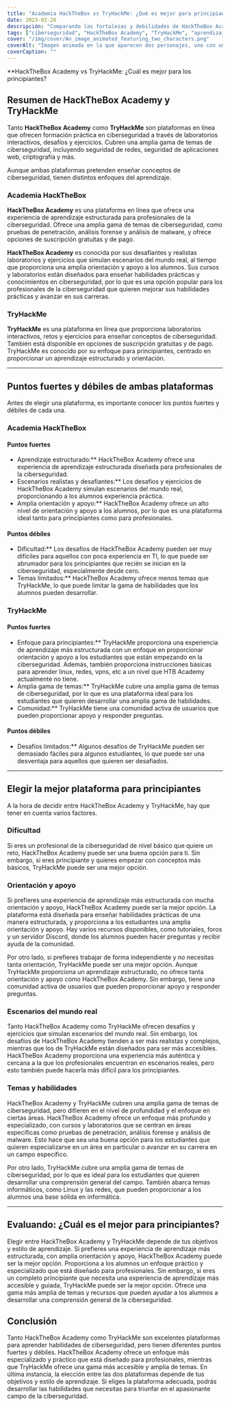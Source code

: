 ```yaml
---
title: "Academia HackTheBox vs TryHackMe: ¿Qué es mejor para principiantes?"
date: 2023-02-26
descripción: "Comparando las fortalezas y debilidades de HackTheBox Academy y TryHackMe para ayudar a los principiantes a elegir la mejor plataforma para aprender habilidades de ciberseguridad."
tags: ["ciberseguridad", "HackTheBox Academy", "TryHackMe", "aprendizaje", "principiante", "laboratorios interactivos", "desafíos", "ejercicios", "orientación", "apoyo", "escenarios del mundo real", "habilidades", "seguridad de redes", "seguridad de aplicaciones web", "criptografía", "programación", "comunidad", "aprendizaje en línea", "aprendizaje estructurado"].
cover: "/img/cover/An_image_animated_featuring_two_characters.png"
coverAlt: "Imagen animada en la que aparecen dos personajes, uno con una camiseta de la Academia HackTheBox y el otro con una camiseta de TryHackMe, cada uno con una burbuja de pensamiento sobre su cabeza que contiene un símbolo relevante para su plataforma y ambos personajes de pie sobre un balancín que está equilibrado en el centro."
coverCaption: ""
---
```


**HackTheBox Academy vs TryHackMe: ¿Cuál es mejor para los principiantes?

## Resumen de HackTheBox Academy y TryHackMe

Tanto **HackTheBox Academy** como **TryHackMe** son plataformas en línea que ofrecen formación práctica en ciberseguridad a través de laboratorios interactivos, desafíos y ejercicios. Cubren una amplia gama de temas de ciberseguridad, incluyendo seguridad de redes, seguridad de aplicaciones web, criptografía y más.

Aunque ambas plataformas pretenden enseñar conceptos de ciberseguridad, tienen distintos enfoques del aprendizaje.

### Academia HackTheBox

**HackTheBox Academy** es una plataforma en línea que ofrece una experiencia de aprendizaje estructurada para profesionales de la ciberseguridad. Ofrece una amplia gama de temas de ciberseguridad, como pruebas de penetración, análisis forense y análisis de malware, y ofrece opciones de suscripción gratuitas y de pago.

**HackTheBox Academy** es conocida por sus desafiantes y realistas laboratorios y ejercicios que simulan escenarios del mundo real, al tiempo que proporciona una amplia orientación y apoyo a los alumnos. Sus cursos y laboratorios están diseñados para enseñar habilidades prácticas y conocimientos en ciberseguridad, por lo que es una opción popular para los profesionales de la ciberseguridad que quieren mejorar sus habilidades prácticas y avanzar en sus carreras.

### TryHackMe

**TryHackMe** es una plataforma en línea que proporciona laboratorios interactivos, retos y ejercicios para enseñar conceptos de ciberseguridad. También está disponible en opciones de suscripción gratuitas y de pago. TryHackMe es conocido por su enfoque para principiantes, centrado en proporcionar un aprendizaje estructurado y orientación.

______

## Puntos fuertes y débiles de ambas plataformas

Antes de elegir una plataforma, es importante conocer los puntos fuertes y débiles de cada una.

### Academia HackTheBox

#### Puntos fuertes

- Aprendizaje estructurado:** HackTheBox Academy ofrece una experiencia de aprendizaje estructurada diseñada para profesionales de la ciberseguridad.
- Escenarios realistas y desafiantes:** Los desafíos y ejercicios de HackTheBox Academy simulan escenarios del mundo real, proporcionando a los alumnos experiencia práctica.
- Amplia orientación y apoyo:** HackTheBox Academy ofrece un alto nivel de orientación y apoyo a los alumnos, por lo que es una plataforma ideal tanto para principiantes como para profesionales.

#### Puntos débiles

- Dificultad:** Los desafíos de HackTheBox Academy pueden ser muy difíciles para aquellos con poca experiencia en TI, lo que puede ser abrumador para los principiantes que recién se inician en la ciberseguridad, especialmente desde cero.
- Temas limitados:** HackTheBox Academy ofrece menos temas que TryHackMe, lo que puede limitar la gama de habilidades que los alumnos pueden desarrollar.

### TryHackMe

#### Puntos fuertes

- Enfoque para principiantes:** TryHackMe proporciona una experiencia de aprendizaje más estructurada con un enfoque en proporcionar orientación y apoyo a los estudiantes que están empezando en la ciberseguridad. Además, también proporciona instrucciones básicas para aprender linux, redes, vpns, etc a un nivel que HTB Academy actualmente no tiene.
- Amplia gama de temas:** TryHackMe cubre una amplia gama de temas de ciberseguridad, por lo que es una plataforma ideal para los estudiantes que quieren desarrollar una amplia gama de habilidades.
- Comunidad:** TryHackMe tiene una comunidad activa de usuarios que pueden proporcionar apoyo y responder preguntas.

#### Puntos débiles

- Desafíos limitados:** Algunos desafíos de TryHackMe pueden ser demasiado fáciles para algunos estudiantes, lo que puede ser una desventaja para aquellos que quieren ser desafiados.

______

## Elegir la mejor plataforma para principiantes

A la hora de decidir entre HackTheBox Academy y TryHackMe, hay que tener en cuenta varios factores.

### Dificultad

Si eres un profesional de la ciberseguridad de nivel básico que quiere un reto, HackTheBox Academy puede ser una buena opción para ti. Sin embargo, si eres principiante y quieres empezar con conceptos más básicos, TryHackMe puede ser una mejor opción.

### Orientación y apoyo

Si prefieres una experiencia de aprendizaje más estructurada con mucha orientación y apoyo, HackTheBox Academy puede ser la mejor opción. La plataforma está diseñada para enseñar habilidades prácticas de una manera estructurada, y proporciona a los estudiantes una amplia orientación y apoyo. Hay varios recursos disponibles, como tutoriales, foros y un servidor Discord, donde los alumnos pueden hacer preguntas y recibir ayuda de la comunidad.

Por otro lado, si prefieres trabajar de forma independiente y no necesitas tanta orientación, TryHackMe puede ser una mejor opción. Aunque TryHackMe proporciona un aprendizaje estructurado, no ofrece tanta orientación y apoyo como HackTheBox Academy. Sin embargo, tiene una comunidad activa de usuarios que pueden proporcionar apoyo y responder preguntas.

### Escenarios del mundo real

Tanto HackTheBox Academy como TryHackMe ofrecen desafíos y ejercicios que simulan escenarios del mundo real. Sin embargo, los desafíos de HackTheBox Academy tienden a ser más realistas y complejos, mientras que los de TryHackMe están diseñados para ser más accesibles. HackTheBox Academy proporciona una experiencia más auténtica y cercana a la que los profesionales encuentran en escenarios reales, pero esto también puede hacerla más difícil para los principiantes.

### Temas y habilidades

HackTheBox Academy y TryHackMe cubren una amplia gama de temas de ciberseguridad, pero difieren en el nivel de profundidad y el enfoque en ciertas áreas. HackTheBox Academy ofrece un enfoque más profundo y especializado, con cursos y laboratorios que se centran en áreas específicas como pruebas de penetración, análisis forense y análisis de malware. Esto hace que sea una buena opción para los estudiantes que quieren especializarse en un área en particular o avanzar en su carrera en un campo específico.

Por otro lado, TryHackMe cubre una amplia gama de temas de ciberseguridad, por lo que es ideal para los estudiantes que quieren desarrollar una comprensión general del campo. También abarca temas informáticos, como Linux y las redes, que pueden proporcionar a los alumnos una base sólida en informática.

______

## Evaluando: ¿Cuál es el mejor para principiantes?

Elegir entre HackTheBox Academy y TryHackMe depende de tus objetivos y estilo de aprendizaje. Si prefieres una experiencia de aprendizaje más estructurada, con amplia orientación y apoyo, HackTheBox Academy puede ser la mejor opción. Proporciona a los alumnos un enfoque práctico y especializado que está diseñado para profesionales. Sin embargo, si eres un completo principiante que necesita una experiencia de aprendizaje más accesible y guiada, TryHackMe puede ser la mejor opción. Ofrece una gama más amplia de temas y recursos que pueden ayudar a los alumnos a desarrollar una comprensión general de la ciberseguridad.

## Conclusión

Tanto HackTheBox Academy como TryHackMe son excelentes plataformas para aprender habilidades de ciberseguridad, pero tienen diferentes puntos fuertes y débiles. HackTheBox Academy ofrece un enfoque más especializado y práctico que está diseñado para profesionales, mientras que TryHackMe ofrece una gama más accesible y amplia de temas. En última instancia, la elección entre las dos plataformas depende de tus objetivos y estilo de aprendizaje. Si eliges la plataforma adecuada, podrás desarrollar las habilidades que necesitas para triunfar en el apasionante campo de la ciberseguridad.

